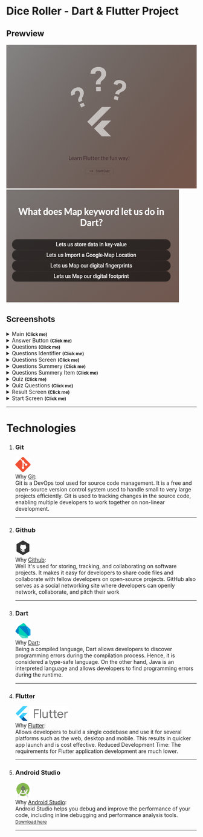 # Dice Roller - Dart & Flutter Project
<h2>Prewview</h2>
<img src="./assets/images/screenshots/previewp1.png"><br>
<img src="./assets/images/screenshots/previewp2.png">
<h2>Screenshots</h2>
  <details>
      <summary>Main <small><strong>(Click me)</strong></small></summary>
      <img src="./assets/images/screenshots/main.png"><br>
  </details>
  <details>
      <summary>Answer Button <small><strong>(Click me)</strong></small></summary>
      <img src="./assets/images/screenshots/answer_button/answer_button.png"><br>
  </details>
  <details>
      <summary>Questions <small><strong>(Click me)</strong></small></summary>
      <img src="./assets/images/screenshots/questions/questions_p1.png"><br>
      <img src="./assets/images/screenshots/questions/questions_p2.png"><br>
  </details>
  <details>
      <summary>Questions Identifier <small><strong>(Click me)</strong></small></summary>
      <img src="./assets/images/screenshots/questions_identifier/questions_identifier.png"><br>
  </details>
  <details>
      <summary>Questions Screen <small><strong>(Click me)</strong></small></summary>
      <img src="./assets/images/screenshots/questions_screen/questions_screen_p1.png"><br>
      <img src="./assets/images/screenshots/questions_screen/questions_screen_p2.png"><br>
  </details>
  <details>
      <summary>Questions Summery <small><strong>(Click me)</strong></small></summary>
      <img src="./assets/images/screenshots/questions_summery/questions_summery.png"><br>
  </details>
  <details>
      <summary>Questions Summery Item <small><strong>(Click me)</strong></small></summary>
      <img src="./assets/images/screenshots/questions_summery_item/questions_summery_item_p1.png"><br>
      <img src="./assets/images/screenshots/questions_summery_item/questions_summery_item_p2.png"><br>
  </details>
  <details>
      <summary>Quiz <small><strong>(Click me)</strong></small></summary>
      <img src="./assets/images/screenshots/quiz/quiz_p1.png"><br>
      <img src="./assets/images/screenshots/quiz/quiz_p2.png"><br>
  </details>
  <details>
      <summary>Quiz Questions <small><strong>(Click me)</strong></small></summary>
      <img src="./assets/images/screenshots/quiz_questions/quiz_questions.png"><br>
  </details>
  <details>
      <summary>Result Screen <small><strong>(Click me)</strong></small></summary>
      <img src="./assets/images/screenshots/results_screen/results_screen_p1.png"><br>
      <img src="./assets/images/screenshots/results_screen/results_screen_p2.png"><br>
  </details>
  <details>
      <summary>Start Screen <small><strong>(Click me)</strong></small></summary>
      <img src="./assets/images/screenshots/start_screen/start_screen.png"><br>
      <img src="#"><br>
  </details><hr>
<h1>Technologies</h1>
<ol>
    <li>
        <h3>Git</h3><p>
        <img src="assets/images/icons/git.png" width="40px" height="40x"><br>
        Why <a href="https://git-scm.com/" target="_blank">Git</a>:<br>
        Git is a DevOps tool used for source code management. It is a free and open-source version control system used to handle small to very large projects efficiently. Git is used to tracking changes in the source code, enabling multiple developers to work together on non-linear development.
        </p><hr>
    </li>
    <li>
        <h3>Github</h3><p>
        <img src="assets/images/icons/github.png" width="40px" height="40x"><br>
        Why <a href="https://github.com/" target="_blank">Github</a>:<br>
        Well It's used for storing, tracking, and collaborating on software projects. It makes it easy for developers to share code files and collaborate with fellow developers on open-source projects. GitHub also serves as a social networking site where developers can openly network, collaborate, and pitch their work 
        </p><hr>
    </li>
    <li>
        <h3>Dart</h3><p>
        <img src="assets/images/icons/dart.png" width="40" height="40"><br>
        Why <a href="https://dart.dev/" target="_blank">Dart</a>:<br>
        Being a compiled language, Dart allows developers to discover programming errors during the compilation process. 
        Hence, it is considered a type-safe language. 
        On the other hand, 
        Java is an interpreted language and allows developers to find programming errors during the runtime.
        </p><hr>
    </li>
    <li>
        <h3>Flutter</h3><p>
        <img src="assets/images/icons/flutter.png" width="140px" height="40x"><br>
        Why <a href="https://docs.flutter.dev/" target="_blank">Flutter</a>:<br>Allows developers to build a single codebase and use it for several platforms such as the web, desktop and mobile. This results in quicker app launch and is cost effective. Reduced Development Time: The requirements for Flutter application development are much lower.<br>
        </p><hr>
    </li>
        <li>
        <h3>Android Studio</h3><p>
        <img src="assets/images/icons/androidstudio.png" width="40px" height="40x"><br>
        Why <a href="https://docs.flutter.dev/" target="_blank">Android Studio</a>:<br>Android Studio helps you debug and improve the performance of your code, including inline debugging and performance analysis tools.<br>
        <small><a href="https://developer.android.com/studio" target="_blank">Download here</a></small>
        </p><hr>
    </li>
</ol>